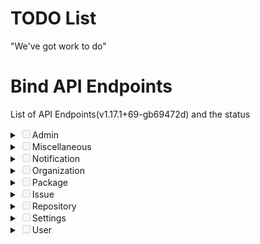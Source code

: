 # TODO List
"We've  got work to do"

# Bind API Endpoints
List of API Endpoints(v1.17.1+69-gb69472d) and the status

<details markdown="1">
<summary><input disabled type="checkbox">Admin</input></summary>

 - **GET**
   - [ ] /admin/cron
   - [ ] /admin/orgs
   - [ ] /admin/unadopted
   - [ ] /admin/users
 - **POST**
   - [ ] /admin/cron/{task}
   - [ ] /admin/unadopted/{owner}/{repo}
   - [ ] /admin/users
   - [ ] /admin/users/{username}/keys
   - [ ] /admin/users/{username}/orgs
   - [ ] /admin/users/{username}/repos
 - **DELETE**
   - [ ] /admin/unadopted/{owner}/{repo}
   - [ ] /admin/users/{username}
   - [ ] /admin/users/{username}/keys/{id}

</details>

<details>
<summary><input disabled type="checkbox">Miscellaneous</input></summary>

 - **GET**
   - [ ] /nodeinfo
   - [ ] /signing-key.gpg
   - [ ] /version



 - **POST**
   - [ ] /markdown
   - [ ] /markdown/raw

</details>

<details>
<summary><input disabled type="checkbox">Notification</input></summary>

 - **GET**
   - [ ] /notifications
   - [ ] /notifications/new
   - [ ] /notifications/threads/{id}
   - [ ] /repos/{owner}/{repo}/notifications



 - **PUT**
   - [ ] /notifications
	 - [ ] /repos/{owner}/{repo}/notifications

 - **PATCH**
   - [ ] /notifications/threads/{id}
</details>

<details>
<summary><input disabled type="checkbox">Organization</input></summary>

 - **GET**
   - [ ] /orgs
   - [ ] /orgs/{org}
   - [ ] /orgs/{org}/hooks
   - [ ] /orgs/{org}/hooks/{id}
   - [ ] /orgs/{org}/labels
   - [ ] /orgs/{org}/labels/{id}
   - [ ] /orgs/{org}/members
   - [ ] /orgs/{org}/members/{username}
   - [ ] /orgs/{org}/public_members
   - [ ] /orgs/{org}/public_members/{username}
   - [ ] /orgs/{org}/repos
   - [ ] /orgs/{org}/teams
   - [ ] /orgs/{org}/teams/search
   - [ ] /teams/{id}
   - [ ] /teams/{id}/members
   - [ ] /teams/{id}/members/{username}
   - [ ] /teams/{id}/repos
   - [ ] /teams/{id}/repos/{org}/{repo}
   - [ ] /user/orgs
   - [ ] /users/{username}/orgs
   - [ ] /users/{username}/orgs/{org}/permissions
 - **POST**
   - [ ] /orgs
   - [ ] /orgs/{org}/hooks/
   - [ ] /orgs/{org}/labels
   - [ ] /orgs/{org}/repos
   - [ ] /orgs/{org}/teams
 - **PUT**
   - [ ] /orgs/{org}/public_members/{username}
   - [ ] /teams/{id}/members/{username}
   - [ ] /teams/{id}/repos/{org}/{repo}

 - **PATCH**
   - [ ] /teams/{id}
   - [ ] /orgs/{org}
   - [ ] /orgs/{org}/hooks/{id}
   - [ ] /orgs/{org}/labels/{id}
 - **DELETE**
   - [ ] /orgs/{org}
   - [ ] /orgs/{org}/hooks/{id}
   - [ ] /orgs/{org}/labels/{id}
   - [ ] /orgs/{org}/members/{username}
   - [ ] /orgs/{org}/public_members/{username}
   - [ ] /teams/{id}
   - [ ] /teams/{id}/members/{username}
   - [ ] /teams/{id}/repos/{org}/{repo}
</details>

<details>
<summary><input disabled type="checkbox">Package</input></summary>
 - **GET**
   - [ ] /packages/{owner}
   - [ ] /packages/{owner}/{type}/{name}/{version}
   - [ ] /packages/{owner}/{type}/{name}/{version}/files
 - **DELETE**
   - [ ] /packages/{owner}/{type}/{name}/{version}
</details>

<details>
<summary><input disabled type="checkbox">Issue</input></summary>

 - **GET**
   - [ ] /repos/issues/search
   - [ ] /repos/{owner}/{repo}/issues
   - [ ] /repos/{owner}/{repo}/issues/comments
   - [ ] /repos/{owner}/{repo}/issues/comments/{id}
   - [ ] /repos/{owner}/{repo}/issues/comments/{id}/reactions
   - [ ] /repos/{owner}/{repo}/issues/{index}
   - [ ] /repos/{owner}/{repo}/issues/{index}/comments
   - [ ] /repos/{owner}/{repo}/issues/{index}/labels
   - [ ] /repos/{owner}/{repo}/issues/{index}/reactions
   - [ ] /repos/{owner}/{repo}/issues/{index}/subscriptions
   - [ ] /repos/{owner}/{repo}/issues/{index}/subscriptions/check
   - [ ] /repos/{owner}/{repo}/issues/{index}/timeline
   - [ ] /repos/{owner}/{repo}/issues/{index}/times
   - [ ] /repos/{owner}/{repo}/labels
   - [ ] /repos/{owner}/{repo}/labels/{id}
   - [ ] /repos/{owner}/{repo}/milestones
   - [ ] /repos/{owner}/{repo}/milestones/{id}
 - **POST**
   - [ ] /repos/{owner}/{repo}/issues
   - [ ] /repos/{owner}/{repo}/issues/{index}/comments
   - [ ] /repos/{owner}/{repo}/issues/{index}/deadline
   - [ ] /repos/{owner}/{repo}/issues/{index}/labels
   - [ ] /repos/{owner}/{repo}/issues/{index}/reactions
   - [ ] /repos/{owner}/{repo}/issues/{index}/stopwatch/start
   - [ ] /repos/{owner}/{repo}/issues/{index}/stopwatch/stop
   - [ ] /repos/{owner}/{repo}/issues/{index}/times
   - [ ] /repos/{owner}/{repo}/labels
   - [ ] /repos/{owner}/{repo}/milestones
 - **PUT**
   - [ ] /repos/{owner}/{repo}/issues/{index}/labels
	 - [ ] /repos/{owner}/{repo}/issues/{index}/subscriptions/{user}
 - **PATCH**
   - [ ] /repos/{owner}/{repo}/milestones/{id}
   - [ ] /repos/{owner}/{repo}/labels/{id}
   - [ ] /repos/{owner}/{repo}/issues/{index}/comments/{id}
   - [ ] /repos/{owner}/{repo}/issues/{index}
   - [ ] /repos/{owner}/{repo}/issues/comments/{id}
 - **DELETE**
   - [ ] /repos/{owner}/{repo}/issues/comments/{id}
   - [ ] /repos/{owner}/{repo}/issues/comments/{id}/reactions
   - [ ] /repos/{owner}/{repo}/issues/{index}
   - [ ] /repos/{owner}/{repo}/issues/{index}/comments/{id}
   - [ ] /repos/{owner}/{repo}/issues/{index}/labels
   - [ ] /repos/{owner}/{repo}/issues/{index}/labels/{id}
   - [ ] /repos/{owner}/{repo}/issues/{index}/reactions
   - [ ] /repos/{owner}/{repo}/issues/{index}/stopwatch/delete
   - [ ] /repos/{owner}/{repo}/issues/{index}/subscriptions/{user}
   - [ ] /repos/{owner}/{repo}/issues/{index}/times
   - [ ] /repos/{owner}/{repo}/issues/{index}/times/{id}
   - [ ] /repos/{owner}/{repo}/labels/{id}
   - [ ] /repos/{owner}/{repo}/milestones/{id}
</details>

<details>
<summary><input disabled type="checkbox">Repository</input></summary>

- **GET**
   - [ ] /repos/search
   - [X] /repos/{owner}/{repo}
   - [ ] /repos/{owner}/{repo}/archive/{archive}
   - [ ] /repos/{owner}/{repo}/assignees
   - [ ] /repos/{owner}/{repo}/branch_protections
   - [ ] /repos/{owner}/{repo}/branch_protections/{name}
   - [ ] /repos/{owner}/{repo}/branches
   - [ ] /repos/{owner}/{repo}/branches/{branch}
   - [ ] /repos/{owner}/{repo}/collaborators
   - [ ] /repos/{owner}/{repo}/collaborators/{collaborator}
   - [ ] /repos/{owner}/{repo}/collaborators/{collaborator}/permission
   - [ ] /repos/{owner}/{repo}/commits
   - [ ] /repos/{owner}/{repo}/commits/{ref}/status
   - [ ] /repos/{owner}/{repo}/commits/{ref}/statuses
   - [ ] /repos/{owner}/{repo}/contents
   - [ ] /repos/{owner}/{repo}/contents/{filepath}
   - [ ] /repos/{owner}/{repo}/editorconfig/{filepath}
   - [ ] /repos/{owner}/{repo}/forks
   - [ ] /repos/{owner}/{repo}/git/blobs/{sha}
   - [ ] /repos/{owner}/{repo}/git/commits/{sha}
   - [ ] /repos/{owner}/{repo}/git/commits/{sha}.{diffType}
   - [ ] /repos/{owner}/{repo}/git/notes/{sha}
   - [ ] /repos/{owner}/{repo}/git/refs
   - [ ] /repos/{owner}/{repo}/git/refs/{ref}
   - [ ] /repos/{owner}/{repo}/git/tags/{sha}
   - [ ] /repos/{owner}/{repo}/git/trees/{sha}
   - [ ] /repos/{owner}/{repo}/hooks
   - [ ] /repos/{owner}/{repo}/hooks/git
   - [ ] /repos/{owner}/{repo}/hooks/git/{id}
   - [ ] /repos/{owner}/{repo}/hooks/{id}
   - [ ] /repos/{owner}/{repo}/issue_templates
   - [ ] /repos/{owner}/{repo}/keys
   - [ ] /repos/{owner}/{repo}/keys/{id}
   - [ ] /repos/{owner}/{repo}/languages
   - [ ] /repos/{owner}/{repo}/media/{filepath}
   - [ ] /repos/{owner}/{repo}/pulls
   - [ ] /repos/{owner}/{repo}/pulls/{index}
   - [ ] /repos/{owner}/{repo}/pulls/{index}.{diffType}
   - [ ] /repos/{owner}/{repo}/pulls/{index}/commits
   - [ ] /repos/{owner}/{repo}/pulls/{index}/merge
   - [ ] /repos/{owner}/{repo}/pulls/{index}/reviews
   - [ ] /repos/{owner}/{repo}/pulls/{index}/reviews/{id}
   - [ ] /repos/{owner}/{repo}/pulls/{index}/reviews/{id}/comments
   - [ ] /repos/{owner}/{repo}/raw/{filepath}
   - [ ] /repos/{owner}/{repo}/releases
   - [ ] /repos/{owner}/{repo}/releases/tags/{tag}
   - [ ] /repos/{owner}/{repo}/releases/{id}
   - [ ] /repos/{owner}/{repo}/releases/{id}/assets
   - [ ] /repos/{owner}/{repo}/releases/{id}/assets/{attachment_id}
   - [ ] /repos/{owner}/{repo}/reviewers
   - [ ] /repos/{owner}/{repo}/signing-key.gpg
   - [ ] /repos/{owner}/{repo}/stargazers
   - [ ] /repos/{owner}/{repo}/statuses/{sha}
   - [ ] /repos/{owner}/{repo}/subscribers
   - [ ] /repos/{owner}/{repo}/subscription
   - [ ] /repos/{owner}/{repo}/tags
   - [ ] /repos/{owner}/{repo}/tags/{tag}
   - [ ] /repos/{owner}/{repo}/teams
   - [ ] /repos/{owner}/{repo}/teams/{team}
   - [ ] /repos/{owner}/{repo}/times
   - [ ] /repos/{owner}/{repo}/times/{user}
   - [ ] /repos/{owner}/{repo}/topics
   - [ ] /repos/{owner}/{repo}/wiki/page/{pageName}
   - [ ] /repos/{owner}/{repo}/wiki/pages
   - [ ] /repos/{owner}/{repo}/wiki/revisions/{pageName}
   - [ ] /repositories/{id}
   - [ ] /topics/search
 - **POST**
   - [ ] /repos/migrate
   - [ ] /repos/{owner}/{repo}/branch_protections
   - [ ] /repos/{owner}/{repo}/branches
   - [ ] /repos/{owner}/{repo}/contents/{filepath}
   - [ ] /repos/{owner}/{repo}/diffpatch
   - [ ] /repos/{owner}/{repo}/forks
   - [ ] /repos/{owner}/{repo}/hooks
   - [ ] /repos/{owner}/{repo}/hooks/{id}/tests
   - [ ] /repos/{owner}/{repo}/keys
   - [ ] /repos/{owner}/{repo}/mirror-sync
   - [ ] /repos/{owner}/{repo}/pulls
   - [ ] /repos/{owner}/{repo}/pulls/{index}/merge
   - [ ] /repos/{owner}/{repo}/pulls/{index}/requested_reviewers
   - [ ] /repos/{owner}/{repo}/pulls/{index}/reviews
   - [ ] /repos/{owner}/{repo}/pulls/{index}/reviews/{id}
   - [ ] /repos/{owner}/{repo}/pulls/{index}/reviews/{id}/dismissals
   - [ ] /repos/{owner}/{repo}/pulls/{index}/reviews/{id}/undismissals
   - [ ] /repos/{owner}/{repo}/pulls/{index}/update
   - [ ] /repos/{owner}/{repo}/releases
   - [ ] /repos/{owner}/{repo}/releases/{id}/assets
   - [ ] /repos/{owner}/{repo}/statuses/{sha}
   - [ ] /repos/{owner}/{repo}/tags
   - [ ] /repos/{owner}/{repo}/transfer
   - [ ] /repos/{owner}/{repo}/transfer/accept
   - [ ] /repos/{owner}/{repo}/transfer/reject
   - [ ] /repos/{owner}/{repo}/wiki/new
   - [ ] /repos/{template_owner}/{template_repo}/generate
 - **PUT**
   - [ ] /repos/{owner}/{repo}/collaborators/{collaborator}
   - [ ] /repos/{owner}/{repo}/contents/{filepath}
   - [ ] /repos/{owner}/{repo}/subscription
   - [ ] /repos/{owner}/{repo}/teams/{team}
   - [ ] /repos/{owner}/{repo}/topics
   - [ ] /repos/{owner}/{repo}/topics/{topic}
 - **PATCH**
   - [ ] /repos/{owner}/{repo}
   - [ ] /repos/{owner}/{repo}/branch_protections/{name}
   - [ ] /repos/{owner}/{repo}/hooks/git/{id}
   - [ ] /repos/{owner}/{repo}/hooks/{id}
   - [ ] /repos/{owner}/{repo}/pulls/{index}
   - [ ] /repos/{owner}/{repo}/releases/{id}
   - [ ] /repos/{owner}/{repo}/releases/{id}/assets/{attachment_id}
   - [ ] /repos/{owner}/{repo}/wiki/page/{pageName}
 - **DELETE**
   - [X] repos/{owner}/{repo}
   - [ ] repos/{owner}/{repo}/branch_protections/{name}
   - [ ] repos/{owner}/{repo}/collaborators/{collaborator}
   - [ ] repos/{owner}/{repo}/contents/{filepath}
   - [ ] repos/{owner}/{repo}/hooks/git/{id}
   - [ ] repos/{owner}/{repo}/hooks/{id}
   - [ ] repos/{owner}/{repo}/keys/{id}
   - [ ] repos/{owner}/{repo}/pulls/{index}/merge
   - [ ] repos/{owner}/{repo}/pulls/{index}/requested_reviewers
   - [ ] repos/{owner}/{repo}/pulls/{index}/reviews/{id}
   - [ ] repos/{owner}/{repo}/releases/tags/{tag}
   - [ ] repos/{owner}/{repo}/releases/{id}
   - [ ] repos/{owner}/{repo}/releases/{id}/assets/{attachment_id}
   - [ ] repos/{owner}/{repo}/subscription
   - [ ] repos/{owner}/{repo}/tags/{tag}
   - [ ] repos/{owner}/{repo}/teams/{team}
   - [ ] repos/{owner}/{repo}/topics/{topic}
   - [ ] repos/{owner}/{repo}/wiki/page/{pageName}
</details>

<details>
<summary><input disabled type="checkbox">Settings</input></summary>

 - **GET**
   - [ ] /settings/api
   - [ ] /settings/attachment
   - [ ] /settings/repository
   - [ ] /settings/ui

</details>

<details>
<summary><input disabled type="checkbox">User</input></summary>

 - **GET**
   - [X] /user
   - [ ] /user/applications/oauth2
   - [ ] /user/applications/oauth2/{id}
   - [X] /user/emails
   - [X] /user/followers
   - [X] /user/following
   - [ ] /user/following/{username}
   - [ ] /user/gpg_key_token
   - [X] /user/gpg_keys
   - [X] /user/gpg_keys/{id}
   - [X] /user/keys
   - [X] /user/keys/{id}
   - [X] /user/repos
   - [ ] /user/settings
   - [ ] /user/starred
   - [ ] /user/starred/{owner}/{repo}
   - [ ] /user/stopwatches
   - [ ] /user/subscriptions
   - [ ] /user/teams
   - [ ] /user/times
   - [ ] /users/search
   - [X] /users/{username}
   - [X] /users/{username}/followers
   - [X] /users/{username}/following
   - [ ] /users/{username}/following/{target}
   - [X] /users/{username}/gpg_keys
   - [ ] /users/{username}/heatmap
   - [X] /users/{username}/keys
   - [X] /users/{username}/repos
   - [ ] /users/{username}/starred
   - [ ] /users/{username}/subscriptions
   - [ ] /users/{username}/tokens


 - **POST**

   - [ ] /user/applications/oauth2
   - [ ] /user/emails
   - [ ] /user/gpg_key_verify
   - [ ] /user/gpg_keys
   - [ ] /user/keys
   - [X] /user/repos
   - [ ] /users/{username}/tokens

 - **PATCH**
   - [ ] /user/applications/oauth2/{id}
   - [ ] /user/settings
 - **PUT**
   - [ ] /user/following/{username}
   - [ ] /user/starred/{owner}/{repo}
 - **DELETE**
   - [ ] /user/applications/oauth2/{id}
   - [ ] /user/emails
   - [ ] /user/following/{username}
   - [ ] /user/gpg_keys/{id}
   - [ ] /user/keys/{id}
   - [ ] /user/starred/{owner}/{repo}
   - [ ] /users/{username}/tokens/{token}
</details>
